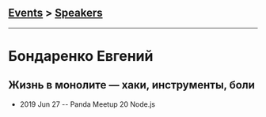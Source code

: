 ## [Events](../README.md) > [Speakers](../speakers.md)
---

# Бондаренко Евгений

## Жизнь в монолите — хаки, инструменты, боли
- 2019 Jun 27 -- Panda Meetup 20 Node.js    
